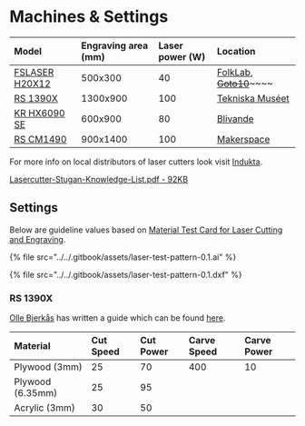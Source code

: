 # Machines & Settings

| Model | Engraving area \(mm\) | Laser power \(W\) | Location |
| :--- | :--- | :--- | :--- |
| [FSLASER H20X12](https://www.fablabfactory.com/en/fslaser-h20x12.html) | 500x300 | 40 | [FolkLab](https://www.folklab.nu), [~~Goto10~~](https://www.goto10.se/)~~~~ |
| [RS 1390X](https://cncmachine.se/produkt/rs-1390x/) | 1300x900 | 100 | [Tekniska Muséet](https://www.tekniskamuseet.se/) |
| [KR HX6090 SE](https://www.alibaba.com/product-detail/machine-manufacturers-king-rabbit-HX6090SE-laser_60239029680.html) | 600x900 | 80 | [Blivande](http://blivande.com) |
| [RS CM1490](http://www.redsailcnc.com/CM1490.html) | 900x1400 | 100 | [Makerspace](https://wiki.makerspace.se) |

For more info on local distributors of laser cutters look visit [Indukta](https://indukta.se).

[Lasercutter-Stugan-Knowledge-List.pdf - 92KB](https://firebasestorage.googleapis.com/v0/b/gitbook-28427.appspot.com/o/assets%2F-LFNtKzfzIWfc8anmKip%2F-Ls61_L5Rp_8u0R2HCQQ%2F-Ls61dNtRLnoUH1uEWLV%2FLasercutter-Stugan-Knowledge-List.pdf?alt=media&token=6afc03c3-a9f2-400b-9fdb-fadc512b49c6)

## Settings

Below are guideline values based on [Material Test Card for Laser Cutting and Engraving](https://www.thingiverse.com/thing:2243854).

{% file src="../../.gitbook/assets/laser-test-pattern-0.1.ai" %}

{% file src="../../.gitbook/assets/laser-test-pattern-0.1.dxf" %}

### RS 1390X

[Olle Bjerkås](http://ollebjerkas.se/) has written a guide which can be found [here](https://docs.google.com/presentation/d/1fHrc7wqKD7gSvvFFkr96qB5bv28JouMyUnTcuN89DL8/edit#slide=id.p).

| Material | Cut Speed | Cut Power | Carve Speed | Carve Power |
| :--- | :--- | :--- | :--- | :--- |
| Plywood \(3mm\) | 25 | 70 | 400 | 10 |
| Plywood \(6.35mm\) | 25 | 95 |  |  |
| Acrylic \(3mm\) | 30 | 50 |  |  |

